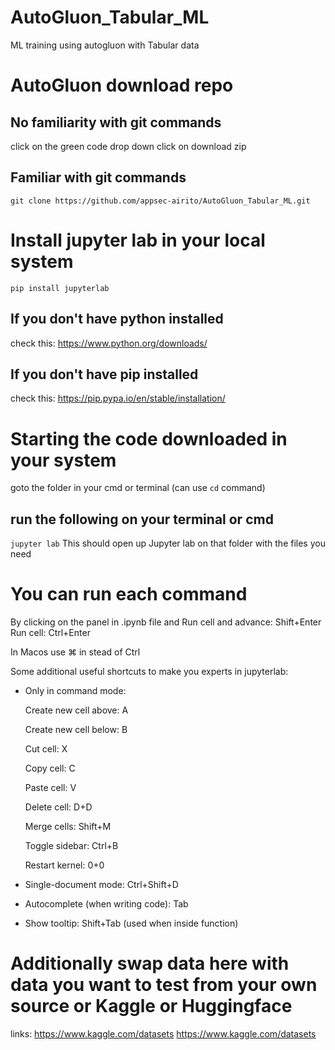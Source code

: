 # AutoGluon_Tabular_ML
ML training using autogluon with Tabular data

# AutoGluon download repo

## No familiarity with git commands
click on the green code drop down 
click on download zip

## Familiar with git commands
`git clone https://github.com/appsec-airito/AutoGluon_Tabular_ML.git`


# Install jupyter lab in your local system
`pip install jupyterlab`

## If you don't have python installed
check this: https://www.python.org/downloads/

## If you don't have pip installed
check this: https://pip.pypa.io/en/stable/installation/

# Starting the code downloaded in your system
goto the folder in your cmd or terminal (can use `cd` command)

## run the following on your terminal or cmd
`jupyter lab` 
This should open up Jupyter lab on that folder with the files you need

# You can run each command 
By clicking on the panel in .ipynb file and 
Run cell and advance: Shift+Enter
Run cell: Ctrl+Enter

In Macos use ⌘ in stead of Ctrl

Some additional useful shortcuts to make you experts in jupyterlab:

- Only in command mode:
  
    Create new cell above: A
  
    Create new cell below: B
  
    Cut cell: X
  
    Copy cell: C
  
    Paste cell: V
  
    Delete cell: D+D
  
    Merge cells: Shift+M
  
    Toggle sidebar: Ctrl+B
  
    Restart kernel: 0+0
  
- Single-document mode: Ctrl+Shift+D
  
- Autocomplete (when writing code): Tab
  
- Show tooltip: Shift+Tab (used when inside function)

# Additionally swap data here with data you want to test from your own source or Kaggle or Huggingface

links: 
https://www.kaggle.com/datasets
https://www.kaggle.com/datasets


